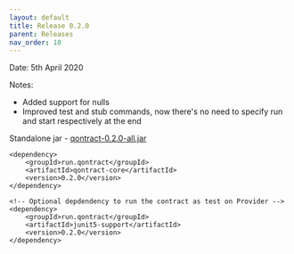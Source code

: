 ```yaml
---
layout: default
title: Release 0.2.0
parent: Releases
nav_order: 10
---
```

Date: 5th April 2020

Notes:
* Added support for nulls
* Improved test and stub commands, now there's no need to specify run and start respectively at the end

Standalone jar - [qontract-0.2.0-all.jar](https://github.com/qontract/qontract/releases/download/0.2.0/qontract-0.2.0-all.jar)

```
<dependency>
    <groupId>run.qontract</groupId>
    <artifactId>qontract-core</artifactId>
    <version>0.2.0</version>
</dependency>

<!-- Optional depdendency to run the contract as test on Provider -->
<dependency>
    <groupId>run.qontract</groupId>
    <artifactId>junit5-support</artifactId>
    <version>0.2.0</version>
</dependency>
```
